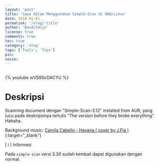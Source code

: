 ```yaml
---
layout: 'post'
title: 'Saya dalam Menggunakan Simple-Scan di GNU/Linux'
date: 2018-01-01
permalink: '/vlog/:title'
author: 'BanditHijo'
license: true
comments: true
toc: true
category: 'vlog'
tags: ['Tools', 'Tips']
pin:
voice:
---
```


<div style="margin-top:30px;"></div>

{% youtube wVS9ScDACYU %}

# Deskripsi

Scanning document dengan "Simple-Scan-3.12" installed from AUR, yang lucu pada deskripsinya tertulis "The version before they broke everything". Hahaha.

Background music:
[Camila Cabello - Havana ( cover by J.Fla )](https://youtu.be/i1R4R84-EPA){:target="_blank"}

<!-- INFORMATION -->
<div class="blockquote-blue">
<div class="blockquote-blue-title">[ i ] Informasi</div>
<p>Pada <code>simple-scan</code> versi 3.30 sudah kembali dapat digunakan dengan normal.</p>
</div>
